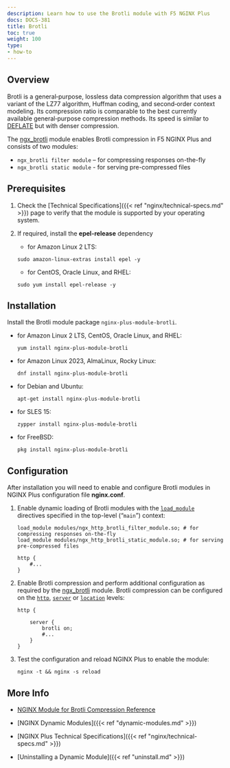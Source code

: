 ```yaml
---
description: Learn how to use the Brotli module with F5 NGINX Plus
docs: DOCS-381
title: Brotli
toc: true
weight: 100
type:
- how-to
---
```


## Overview

Brotli is a general‑purpose, lossless data compression algorithm that uses a variant of the LZ77 algorithm, Huffman coding, and second‑order context modeling. Its compression ratio is comparable to the best currently available general‑purpose compression methods. Its speed is similar to [DEFLATE](https://www.ietf.org/rfc/rfc1951.txt) but with denser compression.

The [ngx_brotli](https://github.com/google/ngx_brotli) module enables Brotli compression in F5 NGINX Plus and consists of two modules:

- `ngx_brotli filter module` – for compressing responses on-the-fly
- `ngx_brotli static module` - for serving pre-compressed files

## Prerequisites

1. Check the [Technical Specifications]({{< ref "nginx/technical-specs.md" >}}) page to verify that the module is supported by your operating system.

2. If required, install the **epel-release** dependency

   - for Amazon Linux 2 LTS:

   ```shell
   sudo amazon-linux-extras install epel -y
   ```

   - for CentOS, Oracle Linux, and RHEL:

   ```shell
   sudo yum install epel-release -y
   ```



## Installation

Install the Brotli module package `nginx-plus-module-brotli`.

- for Amazon Linux 2 LTS, CentOS, Oracle Linux, and RHEL:

   ```shell
   yum install nginx-plus-module-brotli
   ```

- for Amazon Linux 2023, AlmaLinux, Rocky Linux:

   ```shell
   dnf install nginx-plus-module-brotli
   ```

- for Debian and Ubuntu:

   ```shell
   apt-get install nginx-plus-module-brotli
   ```

- for SLES 15:

   ```shell
   zypper install nginx-plus-module-brotli
   ```

- for FreeBSD:

   ```shell
   pkg install nginx-plus-module-brotli
   ```



## Configuration

After installation you will need to enable and configure Brotli modules in NGINX Plus configuration file **nginx.conf**.

1. Enable dynamic loading of Brotli modules with the [`load_module`](https://nginx.org/en/docs/ngx_core_module.html#load_module) directives specified in the top-level (“`main`”) context:

   ```nginx
   load_module modules/ngx_http_brotli_filter_module.so; # for compressing responses on-the-fly
   load_module modules/ngx_http_brotli_static_module.so; # for serving pre-compressed files

   http {
       #...
   }
   ```

2. Enable Brotli compression and perform additional configuration as required by the [ngx_brotli](https://github.com/google/ngx_brotli/#configuration-directives) module. Brotli compression can be configured on the [`http`](http://nginx.org/en/docs/http/ngx_http_core_module.html#http), [`server`](http://nginx.org/en/docs/http/ngx_http_core_module.html#server) or [`location`](http://nginx.org/en/docs/http/ngx_http_core_module.html#location) levels:

   ```nginx
   http {

       server {
           brotli on;
           #...
       }
   }
   ```

3. Test the configuration and reload NGINX Plus to enable the module:

   ```shell
   nginx -t && nginx -s reload
   ```



## More Info

- [NGINX Module for Brotli Compression Reference](https://github.com/google/ngx_brotli)

- [NGINX Dynamic Modules]({{< ref "dynamic-modules.md" >}})

- [NGINX Plus Technical Specifications]({{< ref "nginx/technical-specs.md" >}})

- [Uninstalling a Dynamic Module]({{< ref "uninstall.md" >}})
